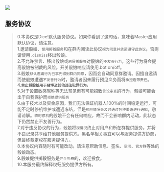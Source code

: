 ![](/pics/⑨.png)

## 服务协议

> 0.本协议是Dice!默认服务协议。如果你看到了这句话，意味着Master应用默认协议，请注意。  
1.邀请骰娘、`使用掷骰服务`和在群内阅读此协议`视为同意并承诺遵守此协议`，否则请使用`.dismiss`移出骰娘。  
2.不允许禁言、移出骰娘或`刷屏掷骰等`对骰娘的`不友善行为`，这些行为将会提高骰娘被制裁的风险。开关骰娘响应请使用.bot on/off。  
3.骰娘`默认邀请行为已事先得到群内同意`，因而会自动同意群邀请。因擅自邀请而使骰娘遭遇`不友善行为`时，邀请者因未履行预见义务而将`承担连带责任`。  
4.**`禁止将骰娘用于赌博及其他违法犯罪行为。`**  
5.对于设置敏感昵称等无法预见但有可能招致`言论审查`的行为，骰娘可能会出于自我保护而`拒绝提供服务`  
6.由于技术以及资金原因，我们无法保证机器人100%的时间稳定运行，可能不定时停机维护或遭遇冻结，但是`相应情况会及时通过各种渠道进行通知`，敬请谅解。`临时停机`的骰娘不会有任何响应，故而不会影响群内活动，此状态下仍然禁止不友善行为。  
7.对于违反协议的行为，骰娘将`视情况`终止对用户和所在群提供服务，并将不良记录共享给其他服务提供方。黑名单相关事宜可以与服务提供方协商，但最终裁定权在服务提供方。  
8.本协议内容随时有可能改动。请注意帮助信息、签名、`空间`、`官方群`等处的骰娘动态。  
9.骰娘提供掷骰服务是`完全免费`的，欢迎投食。  
10.本服务最终解释权归服务提供方所有。

